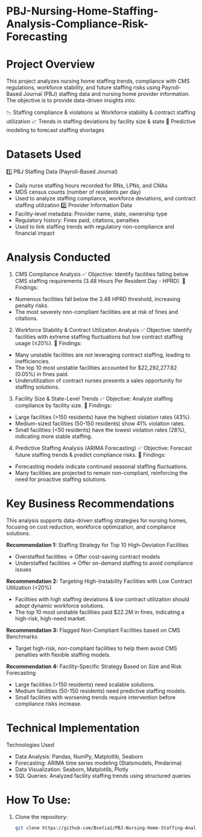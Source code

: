 # PBJ-Nursing-Home-Staffing-Analysis-Compliance-Risk-Forecasting

# Project Overview
This project analyzes nursing home staffing trends, compliance with CMS regulations, workforce stability, and future staffing risks using Payroll-Based Journal (PBJ) staffing data and nursing home provider information. The objective is to provide data-driven insights into:

📉 Staffing compliance & violations
📊 Workforce stability & contract staffing utilization
📈 Trends in staffing deviations by facility size & state
🔮 Predictive modeling to forecast staffing shortages

# Datasets Used
1️⃣ PBJ Staffing Data (Payroll-Based Journal)
- Daily nurse staffing hours recorded for RNs, LPNs, and CNAs
- MDS census counts (number of residents per day)
- Used to analyze staffing compliance, workforce deviations, and contract staffing utilization
2️⃣ Provider Information Data
- Facility-level metadata: Provider name, state, ownership type
- Regulatory history: Fines paid, citations, penalties
- Used to link staffing trends with regulatory non-compliance and financial impact

# Analysis Conducted
1. CMS Compliance Analysis
✅ Objective: Identify facilities falling below CMS staffing requirements (3.48 Hours Per Resident Day - HPRD).
🔎 Findings:

- Numerous facilities fall below the 3.48 HPRD threshold, increasing penalty risks.
- The most severely non-compliant facilities are at risk of fines and citations.

2. Workforce Stability & Contract Utilization Analysis
✅ Objective: Identify facilities with extreme staffing fluctuations but low contract staffing usage (≤20%).
🔎 Findings:

- Many unstable facilities are not leveraging contract staffing, leading to inefficiencies.
- The top 10 most unstable facilities accounted for $22,292,277.82 (0.05%) in fines paid.
- Underutilization of contract nurses presents a sales opportunity for staffing solutions.

3. Facility Size & State-Level Trends
✅ Objective: Analyze staffing compliance by facility size.
🔎 Findings:

- Large facilities (>150 residents) have the highest violation rates (43%).
- Medium-sized facilities (50-150 residents) show 41% violation rates.
- Small facilities (<50 residents) have the lowest violation rates (28%), indicating more stable staffing.
  
4. Predictive Staffing Analysis (ARIMA Forecasting)
✅ Objective: Forecast future staffing trends & predict compliance risks.
🔎 Findings:

- Forecasting models indicate continued seasonal staffing fluctuations.
- Many facilities are projected to remain non-compliant, reinforcing the need for proactive staffing solutions.

# Key Business Recommendations
This analysis supports data-driven staffing strategies for nursing homes, focusing on cost reduction, workforce optimization, and compliance solutions.

**Recommendation 1:** Staffing Strategy for Top 10 High-Deviation Facilities
- Overstaffed facilities → Offer cost-saving contract models
- Understaffed facilities → Offer on-demand staffing to avoid compliance issues

**Recommendation 2:** Targeting High-Instability Facilities with Low Contract Utilization (<20%)
- Facilities with high staffing deviations & low contract utilization should adopt dynamic workforce solutions.
- The top 10 most unstable facilities paid $22.2M in fines, indicating a high-risk, high-need market.

**Recommendation 3:** Flagged Non-Compliant Facilities based on CMS Benchmarks
- Target high-risk, non-compliant facilities to help them avoid CMS penalties with flexible staffing models.

**Recommendation 4:** Facility-Specific Strategy Based on Size and Risk Forecasting
- Large facilities (>150 residents) need scalable solutions.
- Medium facilities (50-150 residents) need predictive staffing models.
- Small facilities with worsening trends require intervention before compliance risks increase.

# Technical Implementation
  Technologies Used
  - Data Analysis: Pandas, NumPy, Matplotlib, Seaborn
  - Forecasting: ARIMA time series modeling (Statsmodels, Pmdarima)
  - Data Visualization: Seaborn, Matplotlib, Plotly
  - SQL Queries: Analyzed facility staffing trends using structured queries

# How To Use:
1. Clone the repository:
   ```bash
   git clone https://github.com/Bsetia1/PBJ-Nursing-Home-Staffing-Analysis-Compliance-Risk-Forecasting.git
